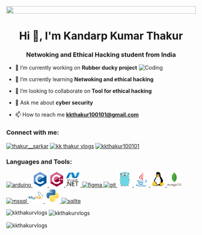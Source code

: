 <img width="100%" height="50%" src="https://cdn.statically.io/img/timelinecovers.pro/facebook-cover/download/there-is-no-place-like-127-0-0-1-facebook-cover.jpg">
<h1 align="center">Hi 👋, I'm Kandarp Kumar Thakur</h1>
<h3 align="center">Netwoking and Ethical Hacking student from India</h3>
<img align="right"  width="30%" height="10%" alt="Coding" hight="300"  margin-bottom: 25px; src="https://c.tenor.com/whgQwNlVvNkAAAAj/xero-code.gif">

- 🔭 I’m currently working on **Rubber ducky project**

- 🌱 I’m currently learning **Netwoking and ethical hacking**

- 👯 I’m looking to collaborate on **Tool for ethical hacking**

- 💬 Ask me about **cyber security**

- 📫 How to reach me **kkthakur100101@gmail.com**

<h3 align="left">Connect with me:</h3>
<p align="left">
<a href="https://instagram.com/thakur__sarkar" target="blank"><img align="center" src="https://raw.githubusercontent.com/rahuldkjain/github-profile-readme-generator/master/src/images/icons/Social/instagram.svg" alt="thakur__sarkar" height="30" width="40" /></a>
<a href="https://www.youtube.com/c/kk thakur vlogs" target="blank"><img align="center" src="https://raw.githubusercontent.com/rahuldkjain/github-profile-readme-generator/master/src/images/icons/Social/youtube.svg" alt="kk thakur vlogs" height="30" width="40" /></a>
<a href="https://www.hackerrank.com/kkthakur100101" target="blank"><img align="center" src="https://raw.githubusercontent.com/rahuldkjain/github-profile-readme-generator/master/src/images/icons/Social/hackerrank.svg" alt="kkthakur100101" height="30" width="40" /></a>
</p>

<h3 align="left">Languages and Tools:</h3>
<p align="left"> <a href="https://www.arduino.cc/" target="_blank" rel="noreferrer"> <img src="https://cdn.worldvectorlogo.com/logos/arduino-1.svg" alt="arduino" width="40" height="40"/> </a> <a href="https://www.cprogramming.com/" target="_blank" rel="noreferrer"> <img src="https://raw.githubusercontent.com/devicons/devicon/master/icons/c/c-original.svg" alt="c" width="40" height="40"/> </a> <a href="https://www.w3schools.com/cpp/" target="_blank" rel="noreferrer"> <img src="https://raw.githubusercontent.com/devicons/devicon/master/icons/cplusplus/cplusplus-original.svg" alt="cplusplus" width="40" height="40"/> </a> <a href="https://dotnet.microsoft.com/" target="_blank" rel="noreferrer"> <img src="https://raw.githubusercontent.com/devicons/devicon/master/icons/dot-net/dot-net-original-wordmark.svg" alt="dotnet" width="40" height="40"/> </a> <a href="https://www.figma.com/" target="_blank" rel="noreferrer"> <img src="https://www.vectorlogo.zone/logos/figma/figma-icon.svg" alt="figma" width="40" height="40"/> </a> <a href="https://git-scm.com/" target="_blank" rel="noreferrer"> <img src="https://www.vectorlogo.zone/logos/git-scm/git-scm-icon.svg" alt="git" width="40" height="40"/> </a> <a href="https://golang.org" target="_blank" rel="noreferrer"> <img src="https://raw.githubusercontent.com/devicons/devicon/master/icons/go/go-original.svg" alt="go" width="40" height="40"/> </a> <a href="https://www.java.com" target="_blank" rel="noreferrer"> <img src="https://raw.githubusercontent.com/devicons/devicon/master/icons/java/java-original.svg" alt="java" width="40" height="40"/> </a> <a href="https://www.linux.org/" target="_blank" rel="noreferrer"> <img src="https://raw.githubusercontent.com/devicons/devicon/master/icons/linux/linux-original.svg" alt="linux" width="40" height="40"/> </a> <a href="https://www.mongodb.com/" target="_blank" rel="noreferrer"> <img src="https://raw.githubusercontent.com/devicons/devicon/master/icons/mongodb/mongodb-original-wordmark.svg" alt="mongodb" width="40" height="40"/> </a> <a href="https://www.microsoft.com/en-us/sql-server" target="_blank" rel="noreferrer"> <img src="https://www.svgrepo.com/show/303229/microsoft-sql-server-logo.svg" alt="mssql" width="40" height="40"/> </a> <a href="https://www.mysql.com/" target="_blank" rel="noreferrer"> <img src="https://raw.githubusercontent.com/devicons/devicon/master/icons/mysql/mysql-original-wordmark.svg" alt="mysql" width="40" height="40"/> </a> <a href="https://www.python.org" target="_blank" rel="noreferrer"> <img src="https://raw.githubusercontent.com/devicons/devicon/master/icons/python/python-original.svg" alt="python" width="40" height="40"/> </a> <a href="https://www.sqlite.org/" target="_blank" rel="noreferrer"> <img src="https://www.vectorlogo.zone/logos/sqlite/sqlite-icon.svg" alt="sqlite" width="40" height="40"/> </a> </p>

<p><img align="left" src="https://github-readme-stats.vercel.app/api/top-langs?username=kkthakurvlogs&show_icons=true&locale=en&layout=compact" alt="kkthakurvlogs" /></p>

<p>&nbsp;<img align="center" src="https://github-readme-stats.vercel.app/api?username=kkthakurvlogs&show_icons=true&locale=en" alt="kkthakurvlogs" /></p>

<p><img align="center" src="https://github-readme-streak-stats.herokuapp.com/?user=kkthakurvlogs&" alt="kkthakurvlogs" /></p>
